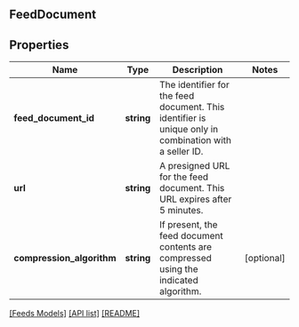 ## FeedDocument

## Properties

Name | Type | Description | Notes
------------ | ------------- | ------------- | -------------
**feed_document_id** | **string** | The identifier for the feed document. This identifier is unique only in combination with a seller ID. |
**url** | **string** | A presigned URL for the feed document. This URL expires after 5 minutes. |
**compression_algorithm** | **string** | If present, the feed document contents are compressed using the indicated algorithm. | [optional]

[[Feeds Models]](../) [[API list]](../../Api) [[README]](../../../README.md)
